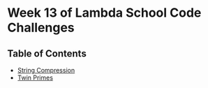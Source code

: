 # Week 13 of Lambda School Code Challenges

## Table of Contents

- [String Compression](string-compression)
- [Twin Primes](twin-primes)
